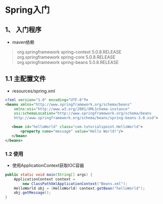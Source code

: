 # Spring入门

## 1、 入门程序

* maven依赖

> <!--Spring 依赖-->
> <dependency>
>   <groupId>org.springframework</groupId>
>   <artifactId>spring-context</artifactId>
>   <version>5.0.8.RELEASE</version>
> </dependency>
> <dependency>
>   <groupId>org.springframework</groupId>
>   <artifactId>spring-core</artifactId>
>   <version>5.0.8.RELEASE</version>
> </dependency>
> <dependency>
>   <groupId>org.springframework</groupId>
>   <artifactId>spring-beans</artifactId>
>   <version>5.0.8.RELEASE</version>
> </dependency>

## 1.1 主配置文件

* resources/spring.xml

``` xml
<?xml version="1.0" encoding="UTF-8"?>
<beans xmlns="http://www.springframework.org/schema/beans"
    xmlns:xsi="http://www.w3.org/2001/XMLSchema-instance"
    xsi:schemaLocation="http://www.springframework.org/schema/beans
    http://www.springframework.org/schema/beans/spring-beans-3.0.xsd">

   <bean id="helloWorld" class="com.tutorialspoint.HelloWorld">
       <property name="message" value="Hello World!"/>
   </bean>
</beans>
```

### 1.2 使用

* 使用ApplicationContext获取IOC容器

```java
public static void main(String[] args) {
    ApplicationContext context = 
        new ClassPathXmlApplicationContext("Beans.xml");
    HelloWorld obj = (HelloWorld) context.getBean("helloWorld");
    obj.getMessage();
}
```

